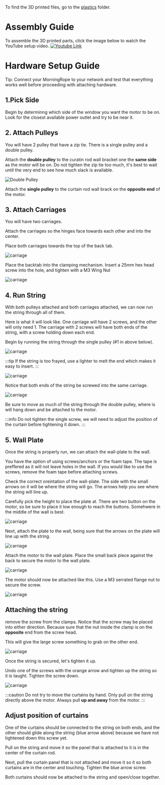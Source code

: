 To find the 3D printed files, go to the [plastics](/hardware/Plastics) folder.

# Assembly Guide
To assemble the 3D printed parts, click the image below to watch the YouTube setup video.
[![Youtube Link](/media/model-s-build-cover.jpg)](https://youtu.be/D2XbAFMFN6s)


# Hardware Setup Guide

Tip: Connect your MorningRope to your network and test that everything works well before proceeding with attaching hardware.

## 1.Pick Side

Begin by determinng which side of the window you want the motor to be on. Look for the closest available power outlet and try to be near it. 


## 2. Attach Pulleys

You will have 2 pulley that have a zip tie. There is a single pulley and a double pulley. 

Attach the **double pulley** to the curatin rod wall bracket one the **same side** as the motor will be on. Do not tighten the zip tie too much, it's best to wait until the very end to see how much slack is available. 

![Double Pulley](/media/double_pulley.jpg)

Attach the **single pulley** to the curtain rod wall brack on the **opposite end** of the motor.



## 3. Attach Carriages

You will have two carriages. 

Attach the carriages so the hinges face towards each other and into the center. 

Place both carriages towards the top of the back tab.

![carriage](./assets/backtab_carriage.jpg)

Place the backtab into the clamping mechanism. Insert a 25mm hex head screw into the hole, and tighten with a M3 Wing Nut

![carriage](/media/carriage2.jpg)


## 4. Run String

With both pulleys attached and both carriages attached, we can now run the string through all of them.

Here is what it will look like. One carriage will have 2 screws, and the other will only need 1. The carriage with 2 screws will have both ends of the string, with a screw holding down each end.

Begin by running the string through the single pulley (#1 in above below). 

![carriage](/media/string_setup.jpg)

:::tip
If the string is too frayed, use a lighter to melt the end which makes it easy to insert.
:::

![carriage](/media/carriage_holes.jpg)

Notice that both ends of the string be screwed into the same carriage.

![carriage](/media/carriage_screws.jpg)

Be sure to move as much of the string through the double pulley, where is will hang down and be attached to the motor. 

:::info
Do not tighten the single screw, we will need to adjust the position of the curtain before tightening it down. 
:::

## 5. Wall Plate

Once the string is properly run, we can attach the wall-plate to the wall. 

You have the option of using screws/anchors or the foam tape. The tape is preffered as it will not leave holes in the wall. If you would like to use the screws, remove the foam tape before attaching screws. 

Check the correct oreintation of the wall-plate. The side with the small arrows on it will be where the string will go. The arrows help you see where the string will line up.

Carefully pick the height to place the plate at. There are two button on the motor, so be sure to place it low enough to reach the buttons. Somehwere in the middle of the wall is best. 

![carriage](/media/wall_plate.jpg)

Next, attach the plate to the wall, being sure that the arrows on the plate will line up with the string.

![carriage](./assets/wall_plate_string.jpg)

Attach the motor to the wall plate. Place the small back piece against the back to secure the motor to the wall plate.

![carriage](/media/wall_plate_motor.jpg)

The motor should now be attached like this. Use a M3 serrated flange nut to secure the screw.

![carriage](/media/wall_plate_attached.jpg)

## Attaching the string

remove the screw from the clamps. Notice that the screw may be placed into either direction. Because sure that the nut inside the clamp is on the **opposite** end from the screw head. 

This will give the large screw something to grab on the other end.

![carriage](/media/clamping.jpg)

Once the string is secured, let's tighten it up. 

Undo one of the screws with the orange arrow and tighten up the string so it is taught. Tighten the screw down.

![carriage](/media/string_setup.jpg)

:::caution
Do not try to move the curtains by hand. Only pull on the string directly above the motor. Always pull **up and away** from the motor.
:::

## Adjust position of curtains

One of the curtains should be connected to the string on both ends, and the other should glide along the string (blue arrow above) because we have not tightened down this screw yet. 

Pull on the string and move it so the panel that is attached to it is in the center of the curtain rod.

Next, pull the curtain panel that is not attached and move it so it so both curtains are in the center and touching. Tighten the blue arrow screw.

Both curtains should now be attached to the string and open/close together. 

